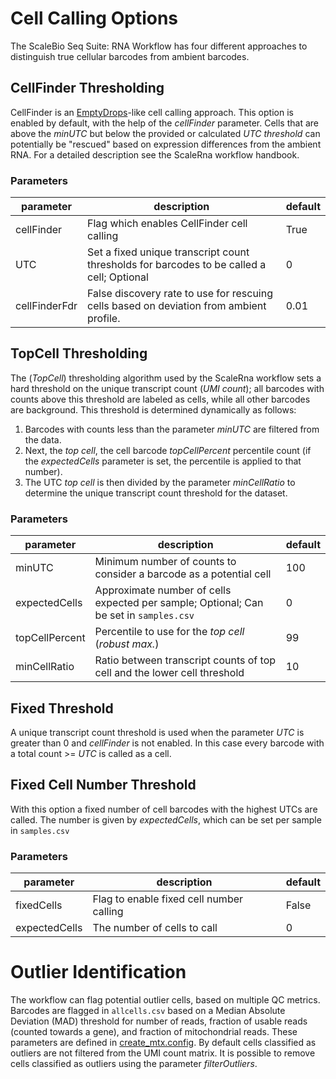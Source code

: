 # Cell Calling Options

The ScaleBio Seq Suite: RNA Workflow has four different approaches to distinguish true cellular barcodes from ambient barcodes.

## CellFinder Thresholding

CellFinder is an [EmptyDrops](https://genomebiology.biomedcentral.com/articles/10.1186/s13059-019-1662-y)-like cell calling approach. This option is enabled by default, with the help of the *cellFinder* parameter. Cells that are above the *minUTC* but below the provided or calculated *UTC threshold* can potentially be "rescued" based on expression differences from the ambient RNA. For a detailed description see the ScaleRna workflow handbook. 

### Parameters

parameter | description | default
-- | -- | --
cellFinder | Flag which enables CellFinder cell calling | True
UTC | Set a fixed unique transcript count thresholds for barcodes to be called a cell; Optional | 0
cellFinderFdr | False discovery rate to use for rescuing cells based on deviation from ambient profile. | 0.01

## TopCell Thresholding

The (_TopCell_) thresholding algorithm used by the ScaleRna workflow sets a hard threshold on the unique transcript count (_UMI count_); all barcodes with counts above this threshold are labeled as cells, while all other barcodes are background. This threshold is determined dynamically as follows: 

1. Barcodes with counts less than the parameter _minUTC_ are filtered from the data.
2. Next, the *top cell*, the cell barcode  _topCellPercent_ percentile count (if the _expectedCells_ parameter is set, the percentile is applied to that number). 
3. The UTC *top cell* is then divided by the parameter _minCellRatio_ to determine the unique transcript count threshold for the dataset.

### Parameters

parameter | description | default 
-- | -- | -- 
minUTC | Minimum number of counts to consider a barcode as a potential cell | 100
expectedCells | Approximate number of cells expected per sample; Optional; Can be set in `samples.csv` | 0
topCellPercent | Percentile to use for the *top cell* (_robust max._) | 99
minCellRatio | Ratio between transcript counts of top cell and the lower cell threshold | 10

## Fixed Threshold

A unique transcript count threshold is used when the parameter *UTC* is greater than 0 and *cellFinder* is not enabled.
In this case every barcode with a total count >= *UTC* is called as a cell.

## Fixed Cell Number Threshold

With this option a fixed number of cell barcodes with the highest UTCs are called. The number is given by _expectedCells_, which can be set per sample in `samples.csv`

### Parameters 

parameter | description | default
-- | -- | --
fixedCells | Flag to enable fixed cell number calling | False
expectedCells | The number of cells to call | 0

# Outlier Identification

The workflow can flag potential outlier cells, based on multiple QC metrics. Barcodes are flagged in `allcells.csv` based on a Median Absolute Deviation (MAD) threshold for number of reads, fraction of usable reads (counted towards a gene), and fraction of mitochondrial reads. These parameters are defined in [create_mtx.config](../modules/create_mtx.config). By default cells classified as outliers are not filtered from the UMI count matrix. It is possible to remove cells classified as outliers using the parameter *filterOutliers*.
